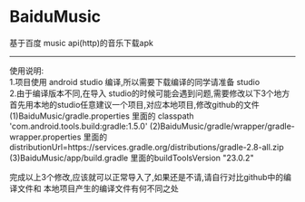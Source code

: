 # BaiduMusic
基于百度 music api(http)的音乐下载apk  




**********************************  
使用说明:  
1.项目使用 android studio 编译,所以需要下载编译的同学请准备 studio  
2.由于编译版本不同,在导入 studio的时候可能会遇到问题,需要修改以下3个地方  
  首先用本地的studio任意建议一个项目,对应本地项目,修改github的文件
  (1)BaiduMusic/gradle.properties 里面的 classpath 'com.android.tools.build:gradle:1.5.0'
  (2)BaiduMusic/gradle/wrapper/gradle-wrapper.properties 里面的  
     distributionUrl=https\://services.gradle.org/distributions/gradle-2.8-all.zip  
  (3)BaiduMusic/app/build.gradle 里面的buildToolsVersion "23.0.2"
  
  完成以上3个修改,应该就可以正常导入了,如果还是不请,请自行对比github中的编译文件和 本地项目产生的编译文件有何不同之处    


